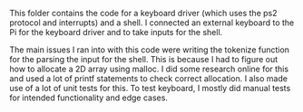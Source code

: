 This folder contains the code for a keyboard driver (which uses the ps2 protocol and interrupts) and a shell. I connected an external keyboard to the Pi for the keyboard driver and to take inputs for the shell.

The main issues I ran into with this code were writing the tokenize function for the parsing the input for the shell. This is because I had to figure out how to allocate a 2D array using malloc. I did some research online for this and used a lot of printf statements to check correct allocation. I also made use of a lot of unit tests for this. To test keyboard, I mostly did manual tests for intended functionality and edge cases.
